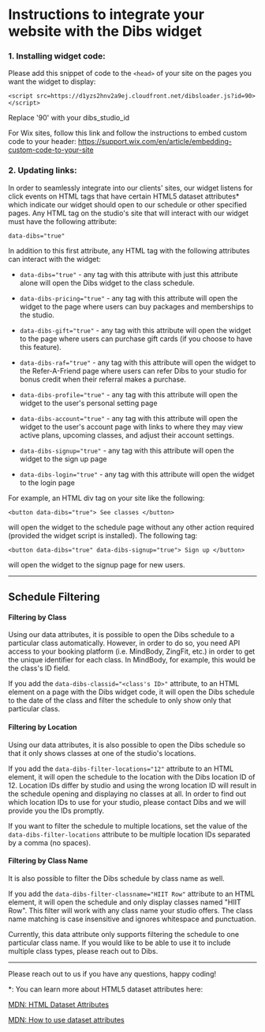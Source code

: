 # Instructions to integrate your website with the Dibs widget

### 1. Installing widget code:

Please add this snippet of code to the `<head>` of your site on the pages you want the widget to display:
```
<script src=https://d1yzs2hnv2a9ej.cloudfront.net/dibsloader.js?id=90> </script>
```

Replace '90' with your dibs_studio_id

For Wix sites, follow this link and follow the instructions to embed custom code to your header: https://support.wix.com/en/article/embedding-custom-code-to-your-site

### 2. Updating links:

In order to seamlessly integrate into our clients' sites, our widget listens for click events
on HTML tags that have certain HTML5 dataset attributes* which indicate our widget should open
to our schedule or other specified pages. Any HTML tag on the studio's site that will interact
with our widget must have the following attribute:

`data-dibs="true"`

In addition to this first attribute, any HTML tag with the following attributes can interact with the widget:

- `data-dibs="true"` - any tag with this attribute with just this attribute alone will open the Dibs widget to the class schedule.

- `data-dibs-pricing="true"` - any tag with this attribute will open the widget to the page where users can buy packages and memberships to the studio.

- `data-dibs-gift="true"` - any tag with this attribute will open the widget to the page where users can purchase gift cards (if you choose to have this feature).

- `data-dibs-raf="true"` - any tag with this attribute will open the widget to the Refer-A-Friend page where users can refer Dibs to your studio for bonus credit when their referral makes a purchase.

- `data-dibs-profile="true"` - any tag with this attribute will open the widget to the user's personal setting page

- `data-dibs-account="true"` - any tag with this attribute will open the widget to the user's account page with links to where they may view active plans, upcoming classes, and adjust their account settings.

- `data-dibs-signup="true"` - any tag with this attribute will open the widget to the sign up page

- `data-dibs-login="true"` - any tag with this attribute will open the widget to the login page

For example, an HTML div tag on your site like the following:

```
<button data-dibs="true"> See classes </button>
```

will open the widget to the schedule page without any other action required (provided the widget script is installed). The following tag:

```
<button data-dibs="true" data-dibs-signup="true"> Sign up </button>
```

will open the widget to the signup page for new users.

---

## Schedule Filtering

#### Filtering by Class

Using our data attributes, it is possible to open the Dibs schedule to a particular
class automatically. However, in order to do so, you need API access to your booking
platform (i.e. MindBody, ZingFit, etc.) in order to get the unique identifier for
each class. In MindBody, for example, this would be the class's ID field.

If you add the `data-dibs-classid="<class's ID>"` attribute, to an HTML element on
a page with the Dibs widget code, it will open the Dibs schedule to the date of the class
and filter the schedule to only show only that particular class.

#### Filtering by Location

Using our data attributes, it is also possible to open the Dibs schedule so that
it only shows classes at one of the studio's locations.

If you add the `data-dibs-filter-locations="12"` attribute to an HTML element, it will
open the schedule to the location with the Dibs location ID of 12.
Location IDs differ by studio and using the wrong location ID will result in the
schedule opening and displaying no classes at all.
In order to find out which location IDs to use for your studio, please contact Dibs and
we will provide you the IDs promptly.

If you want to filter the schedule to multiple locations, set the value of the
`data-dibs-filter-locations` attribute to be multiple location IDs separated by
a comma (no spaces).

#### Filtering by Class Name

It is also possible to filter the Dibs schedule by class name as well.

If you add the `data-dibs-filter-classname="HIIT Row"` attribute to an HTML element,
it will open the schedule and only display classes named "HIIT Row". This filter will work
with any class name your studio offers. The class name matching is case insensitive and ignores
whitespace and punctuation.

Currently, this data attribute only supports filtering the schedule to one particular class
name. If you would like to be able to use it to include multiple class types, please reach
out to Dibs.

---

Please reach out to us if you have any questions, happy coding!

*: You can learn more about HTML5 dataset attributes here:

[MDN: HTML Dataset Attributes](https://developer.mozilla.org/en-US/docs/Web/API/HTMLElement/dataset)

[MDN: How to use dataset attributes](https://developer.mozilla.org/en-US/docs/Learn/HTML/Howto/Use_data_attributes)
